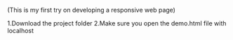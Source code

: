 (This is my first try on developing a responsive web page)

1.Download the project folder
2.Make sure you open the demo.html file with localhost
